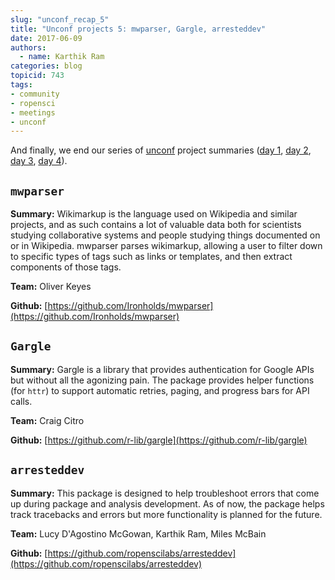 ```yaml
---
slug: "unconf_recap_5"
title: "Unconf projects 5: mwparser, Gargle, arresteddev"
date: 2017-06-09
authors:
  - name: Karthik Ram
categories: blog
topicid: 743
tags:
- community
- ropensci
- meetings
- unconf
---
```


And finally, we end our series of [unconf](https://ropensci.org/blog/blog/2017/06/02/unconf2017) project summaries ([day 1](https://ropensci.org/blog/blog/2017/06/05/unconf_recap_1), [day 2](https://ropensci.org/blog/blog/2017/06/06/unconf_recap_2), [day 3](https://ropensci.org/blog/blog/2017/06/07/unconf_projects_3), [day 4](https://ropensci.org/blog/blog/2017/06/08/unconf_recap_4)).


## `mwparser`

**Summary:**  Wikimarkup is the language used on Wikipedia and similar projects, and as such contains a lot of valuable data both for scientists studying collaborative systems and people studying things documented on or in Wikipedia. mwparser parses wikimarkup, allowing a user to filter down to specific types of tags such as links or templates, and then extract components of those tags.

**Team:** Oliver Keyes

**Github:** [https://github.com/Ironholds/mwparser](https://github.com/Ironholds/mwparser)

## `Gargle`

**Summary:** Gargle is a library that provides authentication for Google APIs but without all the agonizing pain. The package provides helper functions (for `httr`) to support automatic retries, paging, and progress bars for API calls.

**Team:** Craig Citro

**Github:** [https://github.com/r-lib/gargle](https://github.com/r-lib/gargle)

## `arresteddev`

**Summary:** This package is designed to help troubleshoot errors that come up during package and analysis development. As of now, the package helps track tracebacks and errors but more functionality is planned for the future.

**Team:** Lucy D'Agostino McGowan, Karthik Ram, Miles McBain

**Github:** [https://github.com/ropenscilabs/arresteddev](https://github.com/ropenscilabs/arresteddev)

